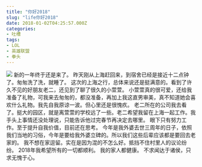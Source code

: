 ```yaml
---
title: "你好2018"
slug: "life你好2018"
date: 2018-01-02T04:25:57.000Z
categories:
- 吐槽
tags:
- LOL
- 英雄联盟
- 拳头
---
```



![](https://mrwen.oss-cn-shanghai.aliyuncs.com/2018/01/wx_camera_15148204218371171678685.jpg) 新的一年终于还是来了。 昨天刚从上海赶回来，到宿舍已经是接近十二点钟了。匆匆洗了洗，就睡了。 这次的上海之行，总体来说还是挺满意的。看到了许久不见的好朋友老二，还见到了聊了很久的小萱萱。 小萱萱真的很可爱，还给我准备了礼物，可我来去匆匆的，都没准备，再加上我这直男审美，真不知道她会喜欢什么礼物。我先自我原谅一波。但心里还是很愧疚。 老二所在的公司我去看了。挺大的园区，就是离萱萱的学校远了一些。老二希望我留在上海一起工作。我手头上事情还没处理说，只能告诉他过完春节再决定去哪里。 眼下只有努力工作。至于提升自我价值，目前还在思考。 今年是我外婆去世三周年的日子，依照我们当地的习俗，今年是要给我外婆立碑的。所以我们这些后辈应该都是要回去老家的。 我不想在家逗留。实在是因为混的不怎么好。抵挡不住村里人的议论纷纷。 2018年我希望所有的一切都顺利。 我的家人都健康。 不求闻达于诸侯，只求无愧于心。
